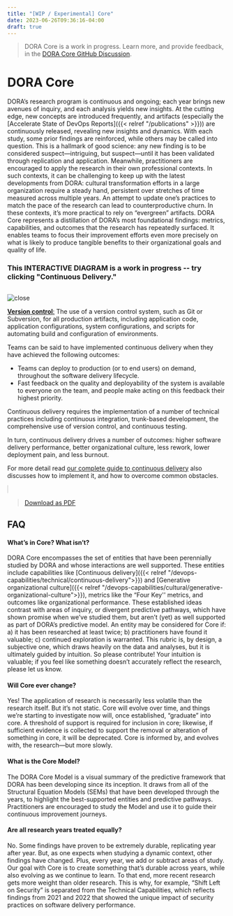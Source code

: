 ```yaml
---
title: "[WIP / Experimental] Core"
date: 2023-06-26T09:36:16-04:00
draft: true
---
```


> DORA Core is a work in progress. Learn more, and provide feedback, in the [DORA Core GitHub Discussion](https://github.com/dora-team/dora.dev/discussions/265).

# DORA Core
DORA’s research program is continuous and ongoing; each year brings new avenues of inquiry, and each analysis yields new insights. At the cutting edge, new concepts are introduced frequently, and artifacts (especially the [Accelerate State of DevOps Reports]({{< relref "/publications" >}})) are continuously released, revealing new insights and dynamics. With each study, some prior findings are reinforced, while others may be called into question. This is a hallmark of good science: any new finding is to be considered suspect—intriguing, but suspect—until it has been validated through replication and application. Meanwhile, practitioners are encouraged to apply the research in their own professional contexts. In such contexts, it can be challenging to keep up with the latest developments from DORA: cultural transformation efforts in a large organization require a steady hand, persistent over stretches of time measured across multiple years. An attempt to update one’s practices to match the pace of the research can lead to counterproductive churn. In these contexts, it’s more practical to rely on “evergreen” artifacts. DORA Core represents a distillation of DORA’s most foundational findings: metrics, capabilities, and outcomes that the research has repeatedly surfaced. It enables teams to focus their improvement efforts even more precisely on what is likely to produce tangible benefits to their organizational goals and quality of life. 

### This INTERACTIVE DIAGRAM is a work in progress -- try clicking "Continuous Delivery."

<div x-init="Alpine.store('coreModal',
    {
        open: false,
        modalContents: ''
    })">

<script>
    window.onload = function() {
        var coreModel = document.getElementById('dora-core-model').contentDocument;

        var capabilities = coreModel.querySelectorAll('.entity.capability');

    for (const item of capabilities) {
            item.addEventListener('click', () => {
                // do something when the item is clicked
                let capabilitySlug=item.id;
                let capabilityCategory=item.dataset.category;

                console.log(capabilitySlug);
                console.log(capabilityCategory);

               Alpine.store('coreModal').open = true;
               Alpine.store('coreModal').modalContents = capabilitySlug;
            });
    }
    };
</script>

 <div x-cloak class="modal-container" x-show="$store.coreModal.open">
    <div x-cloak class="modal" x-show="$store.coreModal.open" @click.outside="$store.coreModal.open=false"
        x-on:keydown.escape.window="$store.coreModal.open=false" x-transition>
        <div class="modal-header">
            <h2 x-text="$store.coreModal.modalContents"></h2>
            <img class="modal-close-x" x-on:click="$store.coreModal.open=false" aria-controls="coreModal"
                src="https://fonts.gstatic.com/s/i/short-term/release/googlesymbols/close/default/48px.svg"
                alt="close">
        </div>
        <div class="capability-content" x-ref="version-control" x-cloak x-show="$store.coreModal.modalContents=='version-control'">
            <p><a href="/devops-capabilities/technical/version-control/"><strong>Version control</strong>:</a>  The use of a version control system, such as Git or Subversion, for all production artifacts, including application code, application configurations, system configurations, and scripts for automating build and configuration of environments.</p>
        </div>
        <div class="capability-content" x-ref="continuous-delivery" x-cloak x-show="$store.coreModal.modalContents=='continuous-delivery'">
            <p>Teams can be said to have implemented continuous delivery when they have achieved the following outcomes:</p>
            <ul>
            <li>Teams can deploy to production (or to end users) on demand, throughout the software delivery lifecycle.</li>
            <li>Fast feedback on the quality and deployability of the system is available to everyone on the team, and people make acting on this feedback their highest priority.</li>
            </ul>
            <p>Continuous delivery requires the implementation of a number of technical practices including continuous integration, trunk-based development, the comprehensive use of version control, and continuous testing.</p>
            <p>In turn, continuous delivery drives a number of outcomes: higher software delivery performance, better organizational culture, less rework, lower deployment pain, and less burnout.
            <p>For more detail read <a href="/devops-capabilities/technical/continuous-delivery/">our complete guide to continuous delivery</a> also discusses how to implement it, and how to overcome common obstacles.</p>
        </div>
    </div>
</div>

<object data="dora-core-model.svg" id="dora-core-model" type="image/svg+xml" style="width:100%;border:1px solid #ddd;border-radius:.5em;"></object>

> [Download as PDF](dora-core-model.pdf)
</div>

## FAQ
#### What’s in Core? What isn’t?
DORA Core encompasses the set of entities that have been perennially studied by DORA and whose interactions are well supported. These entities include capabilities like [Continuous delivery]({{< relref "/devops-capabilities/technical/continuous-delivery">}}) and [Generative organizational culture]({{< relref "/devops-capabilities/cultural/generative-organizational-culture">}}), metrics like the “Four Key'' metrics, and outcomes like organizational performance. These established ideas contrast with areas of inquiry, or divergent predictive pathways, which have shown promise when we’ve studied them, but aren’t (yet) as well supported as part of DORA’s predictive model. An entity may be considered for Core if: a) it has been researched at least twice; b) practitioners have found it valuable; c) continued exploration is warranted. This rubric is, by design, a subjective one, which draws heavily on the data and analyses, but it is ultimately guided by intuition. So please contribute! Your intuition is valuable; if you feel like something doesn’t accurately reflect the research, please let us know.

#### Will Core ever change?
Yes! The application of research is necessarily less volatile than the research itself. But it’s not static. Core will evolve over time, and things we’re starting to investigate now will, once established, “graduate” into core. A threshold of support is required for inclusion in core; likewise, if sufficient evidence is collected to support the removal or alteration of something in core, it will be deprecated. Core is informed by, and evolves with, the research—but more slowly.

#### What is the Core Model?
The DORA Core Model is a visual summary of the predictive framework that DORA has been developing since its inception. It draws from all of the Structural Equation Models (SEMs) that have been developed through the years, to highlight the best-supported entities and predictive pathways. Practitioners are encouraged to study the Model and use it to guide their continuous improvement journeys.

#### Are all research years treated equally?
No. Some findings have proven to be extremely durable, replicating year after year. But, as one expects when studying a dynamic context, other findings have changed. Plus, every year, we add or subtract areas of study. Our goal with Core is to create something that’s durable across years, while also evolving as we continue to learn. To that end, more recent research gets more weight than older research. This is why, for example, “Shift Left on Security” is separated from the Technical Capabilities, which reflects findings from 2021 and 2022 that showed the unique impact of security practices on software delivery performance.
